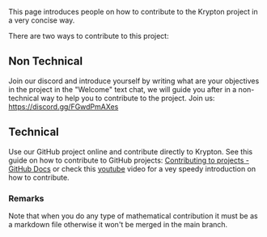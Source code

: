 This page introduces people on how to contribute to the Krypton project in a very concise way.

There are two ways to contribute to this project:

## Non Technical

Join our discord and introduce yourself by writing what are your objectives in the project in the "Welcome" text chat, we will guide you after in a non-technical way to help you to contribute to the project.
Join us: https://discord.gg/FGwdPmAXes

## Technical

Use our GitHub project online and contribute directly to Krypton.
See this guide on how to contribute to GitHub projects: [Contributing to projects - GitHub Docs](https://docs.github.com/en/get-started/quickstart/contributing-to-projects) or check this [youtube](https://www.youtube.com/watch?v=CML6vfKjQss&ab_channel=AskCloudArchitech) video for a vey speedy introduction on how to contribute.

### Remarks
Note that when you do any type of mathematical contribution it must be as a markdown file otherwise it won't be merged in the main branch.

